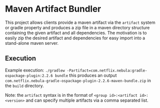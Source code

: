 Maven Artifact Bundler
==========

This project allows clients provide a maven artifact via the `artifact` system or gradle property
 and produces a zip file in a maven directory structure containing the given artifact and all
 dependencies. The motivation is to easily zip the desired artifact and dependencies for easy import
 into a stand-alone maven server.

## Execution
Example execution: `./gradlew -Partifact=com.netflix.nebula:gradle-ospackage-plugin:2.2.6 bundle`
this produces an output `com.netflix.nebula-gradle-ospackage-plugin-2.2.6-maven-bundle.zip` in the `build` directory.

Note: the `artifact` syntax is in the format of `<group id>:<artifact id>:<version>` and can specify multiple
artifacts via a comma separated list.
